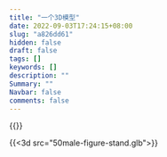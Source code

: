 ```yaml
---
title: "一个3D模型"
date: 2022-09-03T17:24:15+08:00
slug: "a826dd61"
hidden: false
draft: false
tags: []
keywords: []
description: ""
Summary: ""
Navbar: false
comments: false
---
```


{{<password zqc>}}

<!--more-->

{{<3d src="50male-figure-stand.glb">}}

